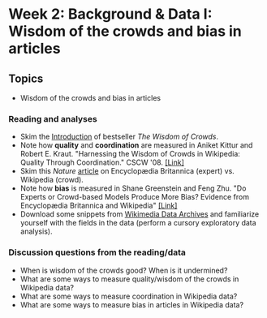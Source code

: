 # Week 2: Background & Data I: Wisdom of the crowds and bias in articles

## Topics

- Wisdom of the crowds and bias in articles

### Reading and analyses

- Skim the [Introduction](http://www.asecib.ase.ro/mps/TheWisdomOfCrowds-JamesSurowiecki.pdf) of bestseller *The Wisdom of Crowds*.
- Note how **quality** and **coordination** are measured in Aniket Kittur and Robert E. Kraut. "Harnessing the Wisdom of Crowds in Wikipedia: Quality Through Coordination." CSCW '08. [[Link]](https://dl.acm.org/doi/10.1145/1460563.1460572)
- Skim this *Nature* [article](https://www.nature.com/articles/438900a) on Encyclopædia Britannica (expert) vs. Wikipedia (crowd). 
- Note how **bias** is measured in Shane Greenstein and Feng Zhu. "Do Experts or Crowd-based Models Produce More Bias? Evidence from Encyclopædia Britannica and Wikipedia" [[Link]](https://pdfs.semanticscholar.org/5a1d/58d90143969b33a9a9d4ad4124c15033c745.pdf)
- Download some snippets from [Wikimedia Data Archives](https://dumps.wikimedia.org/backup-index.html) and familiarize yourself with the fields in the data (perform a cursory exploratory data analysis).


### Discussion questions from the reading/data

- When is wisdom of the crowds good? When is it undermined?
- What are some ways to measure quality/wisdom of the crowds in Wikipedia data?
- What are some ways to measure coordination in Wikipedia data? 
- What are some ways to measure bias in articles in Wikipedia data?

